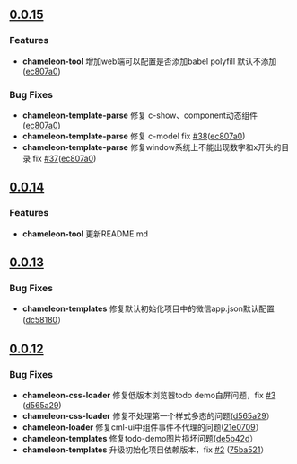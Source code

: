 ## [0.0.15](https://github.com/didi/chameleon/compare/v0.0.14...v0.0.15)

### Features

- **chameleon-tool** 增加web端可以配置是否添加babel polyfill 默认不添加([ec807a0](https://github.com/didi/chameleon/commit/ec807a0082905dda91dd1c91a9abf5635e249734))

### Bug Fixes
- **chameleon-template-parse** 修复 c-show、component动态组件([ec807a0](https://github.com/didi/chameleon/commit/ec807a0082905dda91dd1c91a9abf5635e249734))
- **chameleon-template-parse** 修复 c-model fix [#38](https://github.com/didi/chameleon/issues/38)([ec807a0](https://github.com/didi/chameleon/commit/ec807a0082905dda91dd1c91a9abf5635e249734))
- **chameleon-template-parse** 修复window系统上不能出现数字和x开头的目录 fix [#37](https://github.com/didi/chameleon/issues/37)([ec807a0](https://github.com/didi/chameleon/commit/ec807a0082905dda91dd1c91a9abf5635e249734))


## [0.0.14](https://github.com/didi/chameleon/compare/v0.0.13...v0.0.14)

### Features

- **chameleon-tool** 更新README.md


## [0.0.13](https://github.com/didi/chameleon/compare/b2aa4b...6dc5ff9#diff-b21d2ccb648a84e2a7348250c471cc2aL32)

### Bug Fixes

- **chameleon-templates** 修复默认初始化项目中的微信app.json默认配置([dc58180](https://github.com/didi/chameleon/commit/dc58180827327bbd966398c57602822992238c1f)）


## [0.0.12](https://github.com/didi/chameleon/compare/v0.0.11...v0.0.12)

### Bug Fixes
- **chameleon-css-loader** 修复低版本浏览器todo demo白屏问题，fix [#3](https://github.com/didi/chameleon/issues/3) ([d565a29](https://github.com/didi/chameleon/commit/d565a292ccef56de5c283cce2debeaca5ee7d722))
- **chameleon-css-loader** 修复不处理第一个样式多态的问题([d565a29](https://github.com/didi/chameleon/commit/d565a292ccef56de5c283cce2debeaca5ee7d722)）
- **chameleon-loader** 修复cml-ui中组件事件不代理的问题([21e0709](https://github.com/didi/chameleon/commit/21e0709353a2635f9055a79009b9d992dfb68f78)）
- **chameleon-templates** 修复todo-demo图片损坏问题([de5b42d](https://github.com/didi/chameleon/commit/de5b42da50e5b7315ce1ad33b82c2e6ed94fe04a)）
- **chameleon-templates** 升级初始化项目依赖版本，fix [#2](https://github.com/didi/chameleon/issues/2) ([75ba521](https://github.com/didi/chameleon/commit/75ba52111634f218a404ca85fe57e448f8ed880a)）

